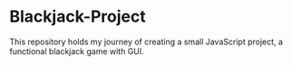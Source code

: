 # Blackjack-Project
This repository holds my journey of creating a small JavaScript project, a functional blackjack game with GUI.
